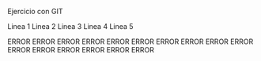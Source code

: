 Ejercicio con GIT

Linea 1
Linea 2
Linea 3
Linea 4
Linea 5

ERROR ERROR
ERROR ERROR
ERROR ERROR
ERROR ERROR
ERROR ERROR
ERROR ERROR
ERROR ERROR
ERROR ERROR

